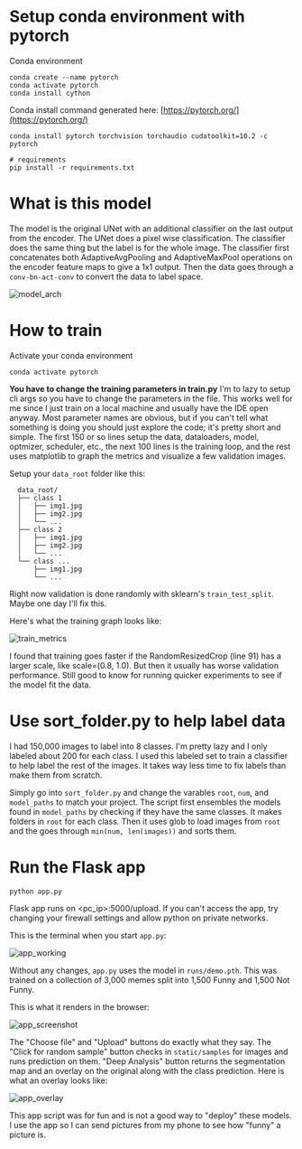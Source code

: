 

# Setup conda environment with pytorch

Conda environment
```
conda create --name pytorch
conda activate pytorch
conda install cython
```
Conda install command generated here: [https://pytorch.org/](https://pytorch.org/)
```
conda install pytorch torchvision torchaudio cudatoolkit=10.2 -c pytorch
```

```
# requirements
pip install -r requirements.txt
```

# What is this model

The model is the original UNet with an additional classifier on the last output from the encoder. The UNet does a pixel wise classification. The classifier does the same thing but the label is for the whole image. The classifier first concatenates both AdaptiveAvgPooling and AdaptiveMaxPool operations on the encoder feature maps to give a 1x1 output. Then the data goes through a `conv-bn-act-conv` to convert the data to label space.

![model_arch](/images/readme/model_arch.png)

# How to train


Activate your conda environment
```
conda activate pytorch
```

**You have to change the training parameters in train.py** I'm to lazy to setup cli args so you have to change the parameters in the file. This works well for me since I just train on a local machine and usually have the IDE open anyway. Most parameter names are obvious, but if you can't tell what something is doing you should just explore the code; it's pretty short and simple. The first 150 or so lines setup the data, dataloaders, model, optmizer, scheduler, etc., the next 100 lines is the training loop, and the rest uses matplotlib to graph the metrics and visualize a few validation images.

Setup your `data_root` folder like this:
```
  data_root/
  ├── class 1
  │   ├── img1.jpg
  │   ├── img2.jpg
  │   └── ...
  ├── class 2
  │   ├── img1.jpg
  │   ├── img2.jpg
  │   └── ...
  └── class ...
      ├── img1.jpg
      └── ...
  ```

Right now validation is done randomly with sklearn's `train_test_split`. Maybe one day I'll fix this.

Here's what the training graph looks like:

![train_metrics](/images/readme/train_metrics.png)

I found that training goes faster if the RandomResizedCrop (line 91) has a larger scale, like scale=(0.8, 1.0). But then it usually has worse validation performance. Still good to know for running quicker experiments to see if the model fit the data.

# Use sort_folder.py to help label data

I had 150,000 images to label into 8 classes. I'm pretty lazy and I only labeled about 200 for each class. I used this labeled set to train a classifier to help label the rest of the images. It takes way less time to fix labels than make them from scratch.

Simply go into `sort_folder.py` and change the varables `root`, `num`, and `model_paths` to match your project. The script first ensembles the models found in `model_paths` by checking if they have the same classes. It makes folders in `root` for each class. Then it uses glob to load images from `root` and the goes through `min(num, len(images))` and sorts them.

# Run the Flask app

```
python app.py
```

Flask app runs on <pc_ip>:5000/upload. If you can't access the app, try changing your firewall settings and allow python on private networks.

This is the terminal when you start `app.py`:

![app_working](/images/readme/app_working.png)

Without any changes, `app.py` uses the model in `runs/demo.pth`. This was trained on a collection of 3,000 memes split into 1,500 Funny and 1,500 Not Funny.

This is what it renders in the browser:

![app_screenshot](/images/readme/app_screenshot.png)

The "Choose file" and "Upload" buttons do exactly what they say. The "Click for random sample" button checks in `static/samples` for images and runs prediction on them. "Deep Analysis" button returns the segmentation map and an overlay on the original along with the class prediction. Here is what an overlay looks like:

![app_overlay](/images/readme/app_overlay.png)

This app script was for fun and is not a good way to "deploy" these models. I use the app so I can send pictures from my phone to see how "funny" a picture is.
